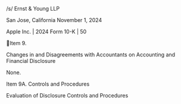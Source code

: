 /s/ Ernst & Young LLP

San Jose, California
November 1, 2024

Apple Inc. | 2024 Form 10-K | 50

Item 9.

Changes in and Disagreements with Accountants on Accounting and Financial Disclosure

None.

Item 9A.  Controls and Procedures

Evaluation of Disclosure Controls and Procedures
